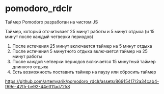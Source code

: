 # pomodoro_rdclr  
Таймер Pomodoro разработан на чистом JS  
  
Таймер, который отсчитывает 25 минут работы и 5 минут отдыха (и 15 минут после каждый четверки периодов)  
1. После истечения 25 минут включается таймер на 5 минут отдыха
2. После истечения 5 минутного отдыха включается таймер на 25 минут работы
3. После каждой четверки периодов включается 15 минутный таймер длинного отдыха
4. Есть возможность поставить таймер на паузу или сбросить таймер

https://github.com/artemyarik/pomodoro_rdclr/assets/86915417/2a34cab4-f69e-42f5-be92-44e311ad7258

